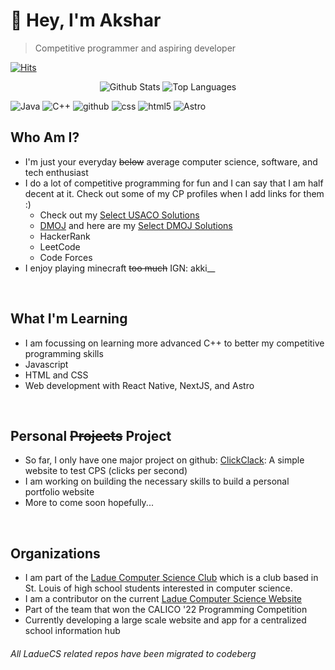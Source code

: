# 👋 Hey, I'm Akshar
> Competitive programmer and aspiring developer

[![Hits](https://hits.seeyoufarm.com/api/count/incr/badge.svg?url=https%3A%2F%2Fgithub.com%2FnotAkki&count_bg=%233139E7&title_bg=%23111113&icon=github.svg&icon_color=%23E7E7E7&title=Hits&edge_flat=false)](https://hits.seeyoufarm.com)

<!--![Anurag's GitHub stats](https://github-readme-stats.vercel.app/api?username=notAkki&show_icons=true&custom_title=My+Stats)
--->


<div align="center">

![Github Stats](https://github-readme-stats.vercel.app/api?username=notAkki&show_icons=true&custom_title=My+Stats&include_all_commits=false&line_height=20&theme=tokyonight&text_color=cfdaff&title_color=5e64ff&icon_color=7d81ff&border_color=cfdaff)
![Top Languages](https://github-readme-stats.vercel.app/api/top-langs/?username=notAkki&layout=compact&card_width=333&theme=tokyonight&text_color=cfdaff&title_color=5e64ff&border_color=cfdaff)
</div>

<p align="left">
  <img alt="Java" src="https://img.shields.io/badge/-Java-3661ff?style=flat-square&logo=java&logoColor=white" />
  <img alt="C++" src="https://img.shields.io/badge/-C++-424bed?style=flat-square&logo=c%2B%2B&logoColor=white" />  
  <img alt="github" src="https://img.shields.io/badge/-Github-2e3ad2?style=flat-square&logo=github&logoColor=white" />
  <img alt="css" src="https://img.shields.io/badge/-CSS-7639fa?style=flat-square&logo=css3&logoColor=white" />
  <img alt="html5" src="https://img.shields.io/badge/-HTML5-9d1ced?style=flat-square&logo=html5&logoColor=white" />
  <img alt="Astro" src="https://img.shields.io/badge/-Astro-FF5D01?style=flat-square&logo=astro&logoColor=white" />
</p>

## Who Am I?
- I'm just your everyday ~~below~~ average computer science, software, and tech enthusiast
- I do a lot of competitive programming for fun and I can say that I am half decent at it. Check out some of my CP profiles when I add links for them :)
  - Check out my [Select USACO Solutions](https://github.com/notAkki/Select-USACO-Solutions)
  -  [DMOJ](https://dmoj.ca/user/notAkki) and here are my [Select DMOJ Solutions](https://github.com/notAkki/Select-DMOJ-Solutions)
  -  HackerRank
  -  LeetCode
  -  Code Forces
- I enjoy playing minecraft ~~too much~~ IGN: akki__

<br />

## What I'm Learning
- I am focussing on learning more advanced C++ to better my competitive programming skills
- Javascript
- HTML and CSS
- Web development with React Native, NextJS, and Astro

<br />

## Personal ~~Projects~~ Project
- So far, I only have one major project on github: [ClickClack](https://github.com/notAkki/ClickClack): A simple website to test CPS (clicks per second)
- I am working on building the necessary skills to build a personal portfolio website
- More to come soon hopefully...

<br />

## Organizations
- I am part of the [Ladue Computer Science Club](https://github.com/LadueCS) which is a club based in St. Louis of high school students interested in computer science. 
- I am a contributor on the current [Ladue Computer Science Website](ladeucs.club)
- Part of the team that won the CALICO '22 Programming Competition
- Currently developing a large scale website and app for a centralized school information hub
###### All LadueCS related repos have been migrated to codeberg

<!--

Here are some ideas to get you started:

- 🔭 I’m currently working on ...
- 🌱 I’m currently learning ...
- 👯 I’m looking to collaborate on ...
- 🤔 I’m looking for help with ...
- 💬 Ask me about ...
- 📫 How to reach me: ...
- 😄 Pronouns: ...
- ⚡ Fun fact: ...
-->
